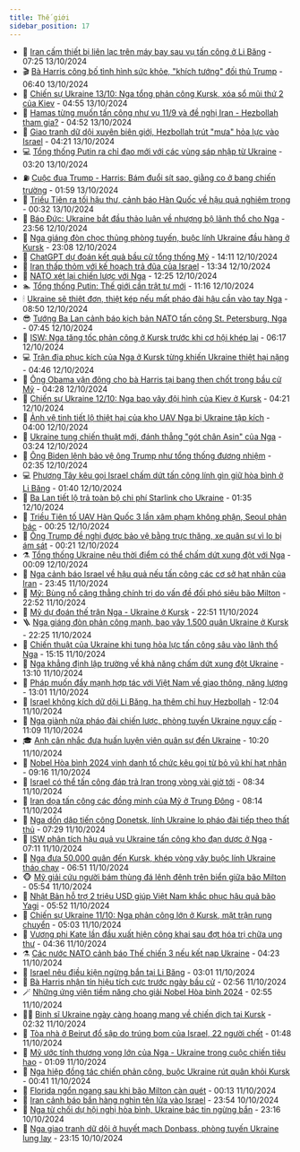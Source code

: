 ```yaml
---
title: Thế giới
sidebar_position: 17
---
```


<!-- dantri-the-gioi:START -->
- 🌋 [Iran cấm thiết bị liên lạc trên máy bay sau vụ tấn công ở Li Băng](https://dantri.com.vn/the-gioi/iran-cam-thiet-bi-lien-lac-tren-may-bay-sau-vu-tan-cong-o-li-bang-20241013102336260.htm) - 07:25 13/10/2024
- 🎬 [Bà Harris công bố tình hình sức khỏe, &quot;khích tướng&quot; đối thủ Trump](https://dantri.com.vn/the-gioi/ba-harris-cong-bo-tinh-hinh-suc-khoe-khich-tuong-doi-thu-trump-20241013132514398.htm) - 06:40 13/10/2024
- 🧰 [Chiến sự Ukraine 13/10: Nga tổng phản công Kursk, xóa sổ mũi thứ 2 của Kiev](https://dantri.com.vn/the-gioi/chien-su-ukraine-1310-nga-tong-phan-cong-kursk-xoa-so-mui-thu-2-cua-kiev-20241013111524107.htm) - 04:55 13/10/2024
- 🌋 [Hamas từng muốn tấn công như vụ 11/9 và đề nghị Iran - Hezbollah tham gia?](https://dantri.com.vn/the-gioi/hamas-tung-muon-tan-cong-nhu-vu-119-va-de-nghi-iran-hezbollah-tham-gia-20241013110557409.htm) - 04:52 13/10/2024
- 🗽 [Giao tranh dữ dội xuyên biên giới, Hezbollah trút &quot;mưa&quot; hỏa lực vào Israel](https://dantri.com.vn/the-gioi/giao-tranh-du-doi-xuyen-bien-gioi-hezbollah-trut-mua-hoa-luc-vao-israel-20241013110926579.htm) - 04:21 13/10/2024
- 💻 [Tổng thống Putin ra chỉ đạo mới với các vùng sáp nhập từ Ukraine](https://dantri.com.vn/the-gioi/tong-thong-putin-ra-chi-dao-moi-voi-cac-vung-sap-nhap-tu-ukraine-20241013095803133.htm) - 03:20 13/10/2024
- ⛽️ [Cuộc đua Trump - Harris: Bám đuổi sít sao, giằng co ở bang chiến trường](https://dantri.com.vn/the-gioi/cuoc-dua-trump-harris-bam-duoi-sit-sao-giang-co-o-bang-chien-truong-20241013074411692.htm) - 01:59 13/10/2024
- 🤩 [Triều Tiên ra tối hậu thư, cảnh báo Hàn Quốc về hậu quả nghiêm trọng](https://dantri.com.vn/the-gioi/trieu-tien-ra-toi-hau-thu-canh-bao-han-quoc-ve-hau-qua-nghiem-trong-20241013071632112.htm) - 00:32 13/10/2024
- 🧐 [Báo Đức: Ukraine bắt đầu thảo luận về nhượng bộ lãnh thổ cho Nga](https://dantri.com.vn/the-gioi/bao-duc-ukraine-bat-dau-thao-luan-ve-nhuong-bo-lanh-tho-cho-nga-20241013064621207.htm) - 23:56 12/10/2024
- 🎊 [Nga giáng đòn chọc thủng phòng tuyến, buộc lính Ukraine đầu hàng ở Kursk](https://dantri.com.vn/the-gioi/nga-giang-don-choc-thung-phong-tuyen-buoc-linh-ukraine-dau-hang-o-kursk-20241013055629293.htm) - 23:08 12/10/2024
- 📝 [ChatGPT dự đoán kết quả bầu cử tổng thống Mỹ](https://dantri.com.vn/the-gioi/chatgpt-du-doan-ket-qua-bau-cu-tong-thong-my-20241012210540827.htm) - 14:11 12/10/2024
- 🤡 [Iran thấp thỏm với kế hoạch trả đũa của Israel](https://dantri.com.vn/the-gioi/iran-thap-thom-voi-ke-hoach-tra-dua-cua-israel-20241012194447073.htm) - 13:34 12/10/2024
- 🥷 [NATO xét lại chiến lược với Nga](https://dantri.com.vn/the-gioi/nato-xet-lai-chien-luoc-voi-nga-20241012191341278.htm) - 12:25 12/10/2024
- 🏊 [Tổng thống Putin: Thế giới cần trật tự mới](https://dantri.com.vn/the-gioi/tong-thong-putin-the-gioi-can-trat-tu-moi-20241011172651152.htm) - 11:16 12/10/2024
- 🕯 [Ukraine sẽ thiệt đơn, thiệt kép nếu mất pháo đài hậu cần vào tay Nga](https://dantri.com.vn/the-gioi/ukraine-se-thiet-don-thiet-kep-neu-mat-phao-dai-hau-can-vao-tay-nga-20241012151507248.htm) - 08:50 12/10/2024
- 😎 [Tướng Ba Lan cảnh báo kịch bản NATO tấn công St. Petersburg, Nga](https://dantri.com.vn/the-gioi/tuong-ba-lan-canh-bao-kich-ban-nato-tan-cong-st-petersburg-nga-20241012143924431.htm) - 07:45 12/10/2024
- 🌈 [ISW: Nga tăng tốc phản công ở Kursk trước khi cơ hội khép lại](https://dantri.com.vn/the-gioi/isw-nga-tang-toc-phan-cong-o-kursk-truoc-khi-co-hoi-khep-lai-20241012113940601.htm) - 06:17 12/10/2024
- 💻 [Trận địa phục kích của Nga ở Kursk từng khiến Ukraine thiệt hại nặng](https://dantri.com.vn/the-gioi/tran-dia-phuc-kich-cua-nga-o-kursk-tung-khien-ukraine-thiet-hai-nang-20241012111849112.htm) - 04:46 12/10/2024
- 🤖 [Ông Obama vận động cho bà Harris tại bang then chốt trong bầu cử Mỹ](https://dantri.com.vn/the-gioi/ong-obama-van-dong-cho-ba-harris-tai-bang-then-chot-trong-bau-cu-my-20241012112726555.htm) - 04:28 12/10/2024
- 🦏 [Chiến sự Ukraine 12/10: Nga bao vây đội hình của Kiev ở Kursk](https://dantri.com.vn/the-gioi/chien-su-ukraine-1210-nga-bao-vay-doi-hinh-cua-kiev-o-kursk-20241012111603367.htm) - 04:21 12/10/2024
- 🌁 [Ảnh vệ tinh tiết lộ thiệt hại của kho UAV Nga bị Ukraine tập kích](https://dantri.com.vn/the-gioi/anh-ve-tinh-tiet-lo-thiet-hai-cua-kho-uav-nga-bi-ukraine-tap-kich-20241012104834457.htm) - 04:00 12/10/2024
- 🐘 [Ukraine tung chiến thuật mới, đánh thẳng &quot;gót chân Asin&quot; của Nga](https://dantri.com.vn/the-gioi/ukraine-tung-chien-thuat-moi-danh-thang-got-chan-asin-cua-nga-20241012100009027.htm) - 03:24 12/10/2024
- 🥷 [Ông Biden lệnh bảo vệ ông Trump như tổng thống đương nhiệm](https://dantri.com.vn/the-gioi/ong-biden-lenh-bao-ve-ong-trump-nhu-tong-thong-duong-nhiem-20241012072431263.htm) - 02:35 12/10/2024
- 💻 [Phương Tây kêu gọi Israel chấm dứt tấn công lính gìn giữ hòa bình ở Li Băng](https://dantri.com.vn/the-gioi/phuong-tay-keu-goi-israel-cham-dut-tan-cong-linh-gin-giu-hoa-binh-o-li-bang-20241012083120477.htm) - 01:40 12/10/2024
- 🎡 [Ba Lan tiết lộ trả toàn bộ chi phí Starlink cho Ukraine](https://dantri.com.vn/the-gioi/ba-lan-tiet-lo-tra-toan-bo-chi-phi-starlink-cho-ukraine-20241012082754006.htm) - 01:35 12/10/2024
- 🧰 [Triều Tiên tố UAV Hàn Quốc 3 lần xâm phạm không phận, Seoul phản bác](https://dantri.com.vn/the-gioi/trieu-tien-to-uav-han-quoc-3-lan-xam-pham-khong-phan-seoul-phan-bac-20241012070417760.htm) - 00:25 12/10/2024
- 🥸 [Ông Trump đề nghị được bảo vệ bằng trực thăng, xe quân sự vì lo bị ám sát](https://dantri.com.vn/the-gioi/ong-trump-de-nghi-duoc-bao-ve-bang-truc-thang-xe-quan-su-vi-lo-bi-am-sat-20241012071518993.htm) - 00:21 12/10/2024
- ⚗️ [Tổng thống Ukraine nêu thời điểm có thể chấm dứt xung đột với Nga](https://dantri.com.vn/the-gioi/tong-thong-ukraine-neu-thoi-diem-co-the-cham-dut-xung-dot-voi-nga-20241012065529050.htm) - 00:09 12/10/2024
- 🌮 [Nga cảnh báo Israel về hậu quả nếu tấn công các cơ sở hạt nhân của Iran](https://dantri.com.vn/the-gioi/nga-canh-bao-israel-ve-hau-qua-neu-tan-cong-cac-co-so-hat-nhan-cua-iran-20241011174334814.htm) - 23:45 11/10/2024
- 🎃 [Mỹ:  Bùng nổ căng thẳng chính trị do vấn đề đối phó siêu bão Milton](https://dantri.com.vn/the-gioi/my-bung-no-cang-thang-chinh-tri-do-van-de-doi-pho-sieu-bao-milton-20241011175224762.htm) - 22:52 11/10/2024
- 💫 [Mỹ dự đoán thế trận Nga - Ukraine ở Kursk](https://dantri.com.vn/the-gioi/my-du-doan-the-tran-nga-ukraine-o-kursk-20241012054632252.htm) - 22:51 11/10/2024
- 🪜 [Nga giáng đòn phản công mạnh, bao vây 1.500 quân Ukraine ở Kursk](https://dantri.com.vn/the-gioi/nga-giang-don-phan-cong-manh-bao-vay-1500-quan-ukraine-o-kursk-20241011235339525.htm) - 22:25 11/10/2024
- 🌋 [Chiến thuật của Ukraine khi tung hỏa lực tấn công sâu vào lãnh thổ Nga](https://dantri.com.vn/the-gioi/chien-thuat-cua-ukraine-khi-tung-hoa-luc-tan-cong-sau-vao-lanh-tho-nga-20241011202908956.htm) - 15:15 11/10/2024
- 🦏 [Nga khẳng định lập trường về khả năng chấm dứt xung đột Ukraine](https://dantri.com.vn/the-gioi/nga-khang-dinh-lap-truong-ve-kha-nang-cham-dut-xung-dot-ukraine-20241011182709843.htm) - 13:10 11/10/2024
- 👀 [Pháp muốn đẩy mạnh hợp tác với Việt Nam về giao thông, năng lượng](https://dantri.com.vn/the-gioi/phap-muon-day-manh-hop-tac-voi-viet-nam-ve-giao-thong-nang-luong-20241011194706427.htm) - 13:01 11/10/2024
- 🧰 [Israel không kích dữ dội Li Băng, hạ thêm chỉ huy Hezbollah](https://dantri.com.vn/the-gioi/israel-khong-kich-du-doi-li-bang-ha-them-chi-huy-hezbollah-20241011184941482.htm) - 12:04 11/10/2024
- 🚀 [Nga giành nửa pháo đài chiến lược, phòng tuyến Ukraine nguy cấp](https://dantri.com.vn/the-gioi/nga-gianh-nua-phao-dai-chien-luoc-phong-tuyen-ukraine-nguy-cap-20241011155339837.htm) - 11:09 11/10/2024
- 🎓 [Anh cân nhắc đưa huấn luyện viên quân sự đến Ukraine](https://dantri.com.vn/the-gioi/anh-can-nhac-dua-huan-luyen-vien-quan-su-den-ukraine-20241011160126576.htm) - 10:20 11/10/2024
- 🥸 [Nobel Hòa bình 2024 vinh danh tổ chức kêu gọi từ bỏ vũ khí hạt nhân](https://dantri.com.vn/the-gioi/nobel-hoa-binh-2024-vinh-danh-to-chuc-keu-goi-tu-bo-vu-khi-hat-nhan-20241011154115634.htm) - 09:16 11/10/2024
- 🦅 [Israel có thể tấn công đáp trả Iran trong vòng vài giờ tới](https://dantri.com.vn/the-gioi/israel-co-the-tan-cong-dap-tra-iran-trong-vong-vai-gio-toi-20241011144346557.htm) - 08:34 11/10/2024
- 🤭 [Iran dọa tấn công các đồng minh của Mỹ ở Trung Đông](https://dantri.com.vn/the-gioi/iran-doa-tan-cong-cac-dong-minh-cua-my-o-trung-dong-20241011144551587.htm) - 08:14 11/10/2024
- 🤖 [Nga dồn dập tiến công Donetsk, lính Ukraine lo pháo đài tiếp theo thất thủ](https://dantri.com.vn/the-gioi/nga-don-dap-tien-cong-donetsk-linh-ukraine-lo-phao-dai-tiep-theo-that-thu-20241011141647840.htm) - 07:29 11/10/2024
- 🐲 [ISW phân tích hậu quả vụ Ukraine tấn công kho đạn dược ở Nga](https://dantri.com.vn/the-gioi/isw-phan-tich-hau-qua-vu-ukraine-tan-cong-kho-dan-duoc-o-nga-20241011122915021.htm) - 07:11 11/10/2024
- 🫣 [Nga đưa 50.000 quân đến Kursk, khép vòng vây buộc lính Ukraine tháo chạy](https://dantri.com.vn/the-gioi/nga-dua-50000-quan-den-kursk-khep-vong-vay-buoc-linh-ukraine-thao-chay-20241011130537317.htm) - 06:51 11/10/2024
- 🐵 [Mỹ giải cứu người bám thùng đá lênh đênh trên biển giữa bão Milton](https://dantri.com.vn/the-gioi/my-giai-cuu-nguoi-bam-thung-da-lenh-denh-tren-bien-giua-bao-milton-20241011123032784.htm) - 05:54 11/10/2024
- 🫶 [Nhật Bản hỗ trợ 2 triệu USD giúp Việt Nam khắc phục hậu quả bão Yagi](https://dantri.com.vn/the-gioi/nhat-ban-ho-tro-2-trieu-usd-giup-viet-nam-khac-phuc-hau-qua-bao-yagi-20241011120018418.htm) - 05:52 11/10/2024
- 💃 [Chiến sự Ukraine 11/10: Nga phản công lớn ở Kursk, mặt trận rung chuyển](https://dantri.com.vn/the-gioi/chien-su-ukraine-1110-nga-phan-cong-lon-o-kursk-mat-tran-rung-chuyen-20241011090123160.htm) - 05:03 11/10/2024
- 💫 [Vương phi Kate lần đầu xuất hiện công khai sau đợt hóa trị chữa ung thư](https://dantri.com.vn/the-gioi/vuong-phi-kate-lan-dau-xuat-hien-cong-khai-sau-dot-hoa-tri-chua-ung-thu-20241011112217275.htm) - 04:36 11/10/2024
- ⚗️ [Các nước NATO cảnh báo Thế chiến 3 nếu kết nạp Ukraine](https://dantri.com.vn/the-gioi/cac-nuoc-nato-canh-bao-the-chien-3-neu-ket-nap-ukraine-20241011100542575.htm) - 04:23 11/10/2024
- 🥷 [Israel nêu điều kiện ngừng bắn tại Li Băng](https://dantri.com.vn/the-gioi/israel-neu-dieu-kien-ngung-ban-tai-li-bang-20241011094305177.htm) - 03:01 11/10/2024
- 🥸 [Bà Harris nhận tín hiệu tích cực trước ngày bầu cử](https://dantri.com.vn/the-gioi/ba-harris-nhan-tin-hieu-tich-cuc-truoc-ngay-bau-cu-20241011093114705.htm) - 02:56 11/10/2024
- 🪄 [Những ứng viên tiềm năng cho giải Nobel Hòa bình 2024](https://dantri.com.vn/the-gioi/nhung-ung-vien-tiem-nang-cho-giai-nobel-hoa-binh-2024-20241010160101557.htm) - 02:55 11/10/2024
- 🧑‍💻 [Binh sĩ Ukraine ngày càng hoang mang về chiến dịch tại Kursk](https://dantri.com.vn/the-gioi/binh-si-ukraine-ngay-cang-hoang-mang-ve-chien-dich-tai-kursk-20241011092925303.htm) - 02:32 11/10/2024
- 🤭 [Tòa nhà ở Beirut đổ sập do trúng bom của Israel, 22 người chết](https://dantri.com.vn/the-gioi/toa-nha-o-beirut-do-sap-do-trung-bom-cua-israel-22-nguoi-chet-20241011084404478.htm) - 01:48 11/10/2024
- 🗽 [Mỹ ước tính thương vong lớn của Nga - Ukraine trong cuộc chiến tiêu hao](https://dantri.com.vn/the-gioi/my-uoc-tinh-thuong-vong-lon-cua-nga-ukraine-trong-cuoc-chien-tieu-hao-20241011074642261.htm) - 01:09 11/10/2024
- 🤖 [Nga hiệp đồng tác chiến phản công, buộc Ukraine rút quân khỏi Kursk](https://dantri.com.vn/the-gioi/nga-hiep-dong-tac-chien-phan-cong-buoc-ukraine-rut-quan-khoi-kursk-20241011072145506.htm) - 00:41 11/10/2024
- 🌈 [Florida ngổn ngang sau khi bão Milton càn quét](https://dantri.com.vn/the-gioi/florida-ngon-ngang-sau-khi-bao-milton-can-quet-20241011064159060.htm) - 00:13 11/10/2024
- 🤩 [Iran cảnh báo bắn hàng nghìn tên lửa vào Israel](https://dantri.com.vn/the-gioi/iran-canh-bao-ban-hang-nghin-ten-lua-vao-israel-20241010215334488.htm) - 23:54 10/10/2024
- 🤗 [Nga từ chối dự hội nghị hòa bình, Ukraine bác tin ngừng bắn](https://dantri.com.vn/the-gioi/nga-tu-choi-du-hoi-nghi-hoa-binh-ukraine-bac-tin-ngung-ban-20241011054555613.htm) - 23:16 10/10/2024
- 🙉 [Nga giao tranh dữ dội ở huyết mạch Donbass, phòng tuyến Ukraine lung lay](https://dantri.com.vn/the-gioi/nga-giao-tranh-du-doi-o-huyet-mach-donbass-phong-tuyen-ukraine-lung-lay-20241011003033672.htm) - 23:15 10/10/2024<!-- dantri-the-gioi:END -->

